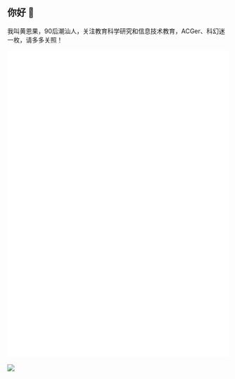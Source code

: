 ## 你好 👋
我叫黄恩果，90后潮汕人，关注教育科学研究和信息技术教育，ACGer、科幻迷一枚，请多多关照！

![Metrics](https://github.com/huangenguo/huangenguo/blob/main/github-metrics.svg)

[![](https://komarev.com/ghpvc/?username=huangenguo)](https://github.com/antonkomarev/github-profile-views-counter)
